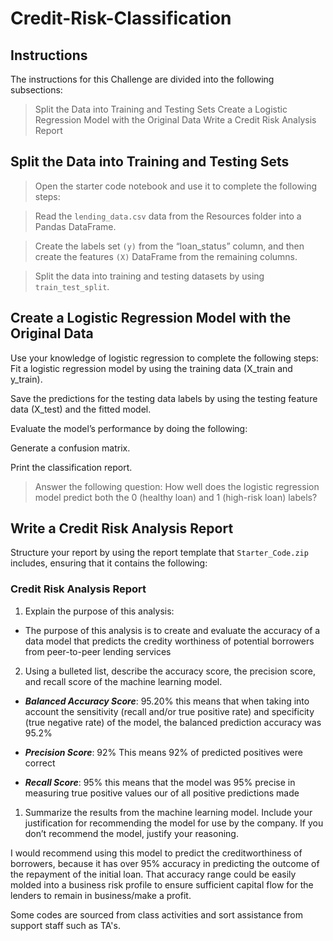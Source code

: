 # Credit-Risk-Classification

## Instructions
The instructions for this Challenge are divided into the following subsections:

>Split the Data into Training and Testing Sets
>Create a Logistic Regression Model with the Original Data
>Write a Credit Risk Analysis Report

## Split the Data into Training and Testing Sets
  >Open the starter code notebook and use it to complete the following steps:

  >Read the `lending_data.csv` data from the Resources folder into a Pandas DataFrame.

  >Create the labels set `(y)` from the “loan_status” column, and then create the features `(X)` DataFrame from the remaining columns.

  >Split the data into training and testing datasets by using `train_test_split`.

## Create a Logistic Regression Model with the Original Data
  Use your knowledge of logistic regression to complete the following steps:
  Fit a logistic regression model by using the training data (X_train and y_train).

 Save the predictions for the testing data labels by using the testing feature data (X_test) and the fitted model.

Evaluate the model’s performance by doing the following:

Generate a confusion matrix.

Print the classification report.

  >Answer the following question: How well does the logistic regression model predict both the 0 (healthy loan) and 1 (high-risk loan) labels?
  >

## Write a Credit Risk Analysis Report
Structure your report by using the report template that `Starter_Code.zip` includes, ensuring that it contains the following:

### Credit Risk Analysis Report

1) Explain the purpose of this analysis:

* The purpose of this analysis is to create and evaluate the accuracy of a data model that predicts the credity worthiness of potential borrowers from peer-to-peer lending services
2) Using a bulleted list, describe the accuracy score, the precision score, and recall score of the machine learning model.

* **_Balanced Accuracy Score_**: 95.20%  this means that when taking into account the sensitivity (recall and/or true positive rate) and specificity (true negative rate) of the model, the balanced prediction accuracy was 95.2%
* **_Precision Score_**: 92%  This means 92% of predicted positives were correct
  
* **_Recall Score_**: 95%  this means that the model was 95% precise in measuring true positive values our of all positive predictions made
  
1) Summarize the results from the machine learning model. Include your justification for recommending the model for use by the company. If you don’t recommend the model, justify your reasoning.

I would recommend using this model to predict the creditworthiness of borrowers, because it has over 95% accuracy in predicting the outcome of the repayment of the initial loan. That accuracy range could be easily molded into a business risk profile to ensure sufficient capital flow for the lenders to remain in business/make a profit.

Some codes are sourced  from class activities and  sort assistance from support staff such as TA's.
